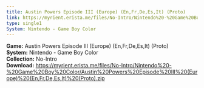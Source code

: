 ```yaml
---
title: Austin Powers Episode III (Europe) (En,Fr,De,Es,It) (Proto)
link: https://myrient.erista.me/files/No-Intro/Nintendo%20-%20Game%20Boy%20Color/Austin%20Powers%20Episode%20III%20(Europe)%20(En,Fr,De,Es,It)%20(Proto).zip
type: single1
System: Nintendo - Game Boy Color
---
```

<b>Game:</b> Austin Powers Episode III (Europe) (En,Fr,De,Es,It) (Proto)<br>
<b>System:</b> Nintendo - Game Boy Color<br>
<b>Collection:</b> No-Intro<br>
<b>Download:</b> https://myrient.erista.me/files/No-Intro/Nintendo%20-%20Game%20Boy%20Color/Austin%20Powers%20Episode%20III%20(Europe)%20(En,Fr,De,Es,It)%20(Proto).zip